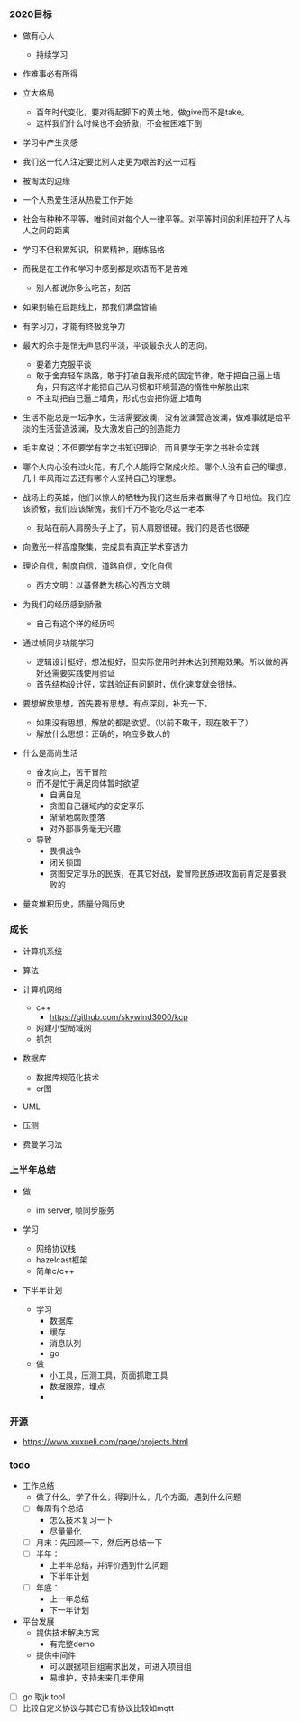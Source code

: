 ### 2020目标
 * 做有心人
   + 持续学习
 * 作难事必有所得
 * 立大格局
   + 百年时代变化，要对得起脚下的黄土地，做give而不是take。
   + 这样我们什么时候也不会骄傲，不会被困难下倒
 * 学习中产生灵感
 * 我们这一代人注定要比别人走更为艰苦的这一过程
 * 被淘汰的边缘
 * 一个人热爱生活从热爱工作开始
 * 社会有种种不平等，唯时间对每个人一律平等。对平等时间的利用拉开了人与人之间的距离
 * 学习不但积累知识，积累精神，磨练品格
 * 而我是在工作和学习中感到都是欢语而不是苦难
   + 别人都说你多么吃苦，刻苦
 * 如果别输在启跑线上，那我们满盘皆输
 * 有学习力，才能有终极竞争力
 * 最大的杀手是悄无声息的平淡，平谈最杀灭人的志向。
   + 要着力克服平谈
   + 敢于舍弃轻车熟路，敢于打破自我形成的固定节律，敢于把自己逼上墙角，只有这样才能把自己从习惯和环境营造的惰性中解脱出来
   + 不主动把自己逼上墙角，形式也会把你逼上墙角
 * 生活不能总是一坛净水，生活需要波澜，没有波澜营造波澜，做难事就是给平淡的生活营造波澜，及大激发自己的创造能力
 * 毛主席说：不但要学有字之书知识理论，而且要学无字之书社会实践
 
 * 哪个人内心没有过火花，有几个人能将它聚成火焰。哪个人没有自己的理想，几十年风雨过去还有哪个人坚持自己的理想。
 * 战场上的英雄，他们以惊人的牺牲为我们这些后来者赢得了今日地位。我们应该骄傲，我们应该惭愧，我们千万不能吃尽这一老本
   + 我站在前人肩膀头子上了，前人肩膀很硬。我们的是否也很硬
 * 向激光一样高度聚集，完成具有真正学术穿透力
 
 * 理论自信，制度自信，道路自信，文化自信
   + 西方文明：以基督教为核心的西方文明
   
 * 为我们的经历感到骄傲
   + 自己有这个样的经历吗
   
 * 通过帧同步功能学习
   + 逻辑设计挺好，想法挺好，但实际使用时并未达到预期效果。所以做的再好还需要实践使用验证
   + 首先结构设计好，实践验证有问题时，优化速度就会很快。
   
 * 要想解放思想，首先要有思想。有点深刻，补充一下。
   + 如果没有思想，解放的都是欲望。（以前不敢干，现在敢干了）
   + 解放什么思想：正确的，响应多数人的
   
 * 什么是高尚生活
   + 奋发向上，苦干冒险
   + 而不是忙于满足肉体暂时欲望
      - 自满自足
      - 贪图自己疆域内的安定享乐
      - 渐渐地腐败堕落
      - 对外部事务毫无兴趣
   + 导致
      - 畏惧战争
      - 闭关锁国
      - 贪图安定享乐的民族，在其它好战，爱冒险民族进攻面前肯定是要衰败的
 * 量变堆积历史，质量分隔历史
   
### 成长
 * 计算机系统
 * 算法
 * 计算机网络
   + c++
     - https://github.com/skywind3000/kcp
   + 网建小型局域网
   + 抓包
   
 * 数据库
   + 数据库规范化技术
   + er图
 
 * UML
 * 压测
 * 费曼学习法
 
 
### 上半年总结
 * 做
   + im server, 帧同步服务
 * 学习
   + 网络协议栈
   + hazelcast框架
   + 简单c/c++
   
 * 下半年计划
   + 学习
      - 数据库
      - 缓存
      - 消息队列
      - go
   + 做
      - 小工具，压测工具，页面抓取工具
      - 数据跟踪，埋点
      - 
      
  
 

   
### 开源
 * https://www.xuxueli.com/page/projects.html
   
### todo
 * 工作总结
   + 做了什么，学了什么，得到什么，几个方面，遇到什么问题
   + [ ] 每周有个总结
      - 怎么技术复习一下
      - 尽量量化
   + [ ] 月末：先回顾一下，然后再总结一下
   + [ ] 半年：
      - 上半年总结，并评价遇到什么问题
      - 下半年计划
   + [ ] 年底：
      - 上一年总结
      - 下一年计划
      
 * 平台发展
   + 提供技术解决方案
      - 有完整demo
   + 提供中间件
      - 可以跟据项目组需求出发，可进入项目组
      - 易维护，支持未来几年使用

 * [ ] go 取jk tool
 * [ ] 比较自定义协议与其它已有协议比较如mqtt
